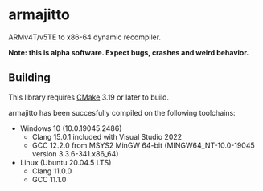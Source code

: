 # armajitto

ARMv4T/v5TE to x86-64 dynamic recompiler.

**Note: this is alpha software. Expect bugs, crashes and weird behavior.**

## Building

This library requires [CMake](https://cmake.org/) 3.19 or later to build.

armajitto has been succesfully compiled on the following toolchains:

- Windows 10 (10.0.19045.2486)
  - Clang 15.0.1 included with Visual Studio 2022
  - GCC 12.2.0 from MSYS2 MinGW 64-bit (MINGW64_NT-10.0-19045 version 3.3.6-341.x86_64)
- Linux (Ubuntu 20.04.5 LTS)
  - Clang 11.0.0
  - GCC 11.1.0
